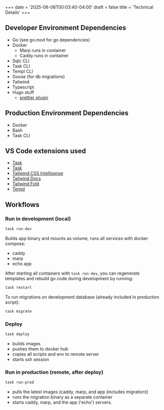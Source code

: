 +++
date = '2025-06-06T00:03:40-04:00'
draft = false
title = 'Technical Details'
+++

## Developer Environment Dependencies

- Go (see go.mod for go dependencies)
- Docker
  - Marp runs in container
  - Caddy runs in container
- Sqlc CLI
- Task CLI
- Templ CLI
- Goose (for db migrations)
- Tailwind
- Typescript
- Hugo stuff
  - [prettier plugin](https://github.com/NiklasPor/prettier-plugin-go-template)

## Production Environment Dependencies

- Docker
- Bash
- Task CLI

## VS Code extensions used

- [Task](https://marketplace.visualstudio.com/items?itemName=task.vscode-task)
- [Task](https://marketplace.visualstudio.com/items?itemName=paulvarache.vscode-taskfile)
- [Tailwind CSS Intellisense](https://marketplace.visualstudio.com/items?itemName=bradlc.vscode-tailwindcss)
- [Tailwind Docs](https://marketplace.visualstudio.com/items?itemName=austenc.tailwind-docs)
- [Tailwind Fold](https://marketplace.visualstudio.com/items?itemName=stivo.tailwind-fold)
- [Templ](https://marketplace.visualstudio.com/items?itemName=a-h.templ)

## Workflows

### Run in development (local)

```bash
task run-dev
```

Builds app binary and mounts as volume, runs all services with docker compose:

- caddy
- marp
- echo app

After starting all containers with `task run-dev`, you can regenerate templates and rebuild go code during development by running:

```bash
task restart
```

To run migrations on development database (already included in production script):

```bash
task migrate
```

### Deploy

```bash
task deploy
```

- builds images
- pushes them to docker hub
- copies all scripts and env to remote server
- starts ssh session

### Run in production (remote, after deploy)

```bash
task run-prod
```

- pulls the latest images (caddy, marp, and app (includes migration))
- runs the migration binary as a separate container
- starts caddy, marp, and the app ('echo') servers.
